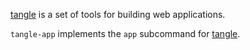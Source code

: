 [tangle](https://github.com/tanglejs/tangle) is a set of tools
for building web applications.

`tangle-app` implements the `app` subcommand for
[tangle](https://github.com/tanglejs/tangle).
